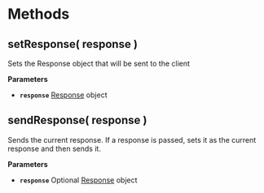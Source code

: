 # Methods

## setResponse\( response \)

Sets the Response object that will be sent to the client

**Parameters**

* **`response`** [Response](../../core-classes/response/) object

## sendResponse\( response \)

Sends the current response. If a response is passed, sets it as the current response and then sends it.

**Parameters**

* **`response`** Optional [Response](../../core-classes/response/) object

## 

